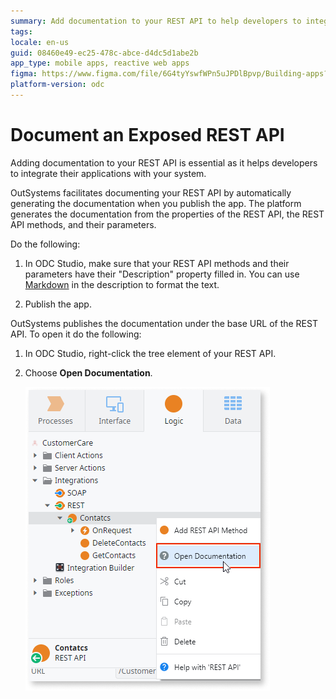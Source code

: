 ```yaml
---
summary: Add documentation to your REST API to help developers to integrate their applications with your system.
tags: 
locale: en-us
guid: 08460e49-ec25-478c-abce-d4dc5d1abe2b
app_type: mobile apps, reactive web apps
figma: https://www.figma.com/file/6G4tyYswfWPn5uJPDlBpvp/Building-apps?type=design&node-id=3213%3A21228&t=ZwHw8hXeFhwYsO5V-1
platform-version: odc
---
```


# Document an Exposed REST API

Adding documentation to your REST API is essential as it helps developers to integrate their applications with your system.

OutSystems facilitates documenting your REST API by automatically generating the documentation when you publish the app. The platform generates the documentation from the properties of the REST API, the REST API methods, and their parameters.

Do the following:

1. In ODC Studio, make sure that your REST API methods and their parameters have their "Description" property filled in. You can use [Markdown](http://daringfireball.net/projects/markdown/syntax) in the description to format the text.

1. Publish the app.

OutSystems publishes the documentation under the base URL of the REST API. To open it do the following:

1. In ODC Studio, right-click the tree element of your REST API.

1. Choose **Open Documentation**.

    ![](images/ss-rest-open-documentation.png)
